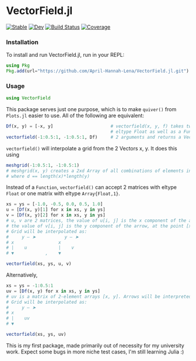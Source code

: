 # VectorField.jl

[![Stable](https://img.shields.io/badge/docs-stable-blue.svg)](https://April-Hannah-Lena.github.io/VectorField.jl/stable)
[![Dev](https://img.shields.io/badge/docs-dev-blue.svg)](https://April-Hannah-Lena.github.io/VectorField.jl/dev)
[![Build Status](https://github.com/April-Hannah-Lena/VectorField.jl/workflows/CI/badge.svg)](https://github.com/April-Hannah-Lena/VectorField.jl/actions)
[![Coverage](https://codecov.io/gh/April-Hannah-Lena/VectorField.jl/branch/master/graph/badge.svg)](https://codecov.io/gh/April-Hannah-Lena/VectorField.jl)

### Installation 

To install and run VectorField.jl, run in your REPL:

```julia
using Pkg
Pkg.add(url="https://github.com/April-Hannah-Lena/VectorField.jl.git")
```

### Usage

```julia
using VectorField
```

This package serves just one purpose, which is to make `quiver()` from `Plots.jl` easier to use. All of the following are equivalent:

```julia
Df(x, y) = [-x, y]                      # vectorfield(x, y, f) takes two Vectors x, y with 
                                        # eltype Float as well as a Function f that takes 
vectorfield(-1:0.5:1, -1:0.5:1, Df)     # 2 arguments and returns a Vector of length 2. 
```

`vectorfield()` will interpolate a grid from the 2 Vectors x, y. It does this using 

```julia
meshgrid(-1:0.5:1, -1:0.5:1)
# meshgrid(x, y) creates a 2xd Array of all combinations of elements in x, y
# where d == length(x)*length(y)
```

Instead of a `Function`, `vectorfield()` can accept 2 matrices with eltype `Float` or one matrix with eltype `Array{Float,1}`. 

```julia
xs = ys = [-1.0, -0.5, 0.0, 0.5, 1.0]
u = [Df(x, y)[1] for x in xs, y in ys]
v = [Df(x, y)[2] for x in xs, y in ys]
# u, v are 2 matrices, the value of u[i, j] is the x component of the arrow, 
# the value of v[i, j] is the y component of the arrow, at the point [x[i], v[j]]
# Grid will be interpolated as:
#     y — ➤           y — ➤
# x                 x
# |    u            |    v   
# ▼            ,    ▼

vectorfield(xs, ys, u, v)
```

Alternatively, 

```julia
xs = ys = -1:0.5:1
uv = [Df(x, y) for x in xs, y in ys]
# uv is a matrix of 2-element arrays [x, y]. Arrows will be interpreted componentwise.
# Grid will be interpolated as:
#     y — ➤
# x
# |    uv  
# ▼

vectorfield(xs, ys, uv)
```

This is my first package, made primarily out of necessity for my university work. Expect some bugs in more niche test cases, I'm still learning Julia :)